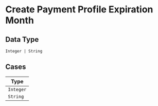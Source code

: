 
# Create Payment Profile Expiration Month

## Data Type

`Integer | String`

## Cases

| Type |
|  --- |
| `Integer` |
| `String` |

